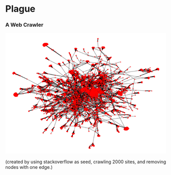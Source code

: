 
# Plague
### A Web Crawler

<p align="center">
    <img src="/image/stackoverflow_dpf_graph10.png">
</p>

(created by using stackoverflow as seed, crawling 2000 sites, and removing nodes with one edge.)



